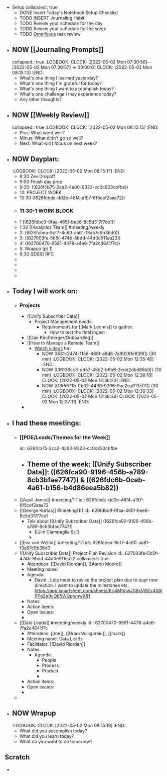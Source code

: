 - Setup
  collapsed:: true
	- DONE Insert Today's Notebook Setup Checklist
	- TODO INSERT Journaling Habit
	- TODO Review your schedule for the day
	- TODO Review your schedule for the week
	- TODO [Omnifocus](omnifocus://) task review
- ## NOW [[Journaling Prompts]]
  collapsed:: true
  :LOGBOOK:
  CLOCK: [2022-05-02 Mon 07:30:56]--[2022-05-02 Mon 07:30:57] =>  00:00:01
  CLOCK: [2022-05-02 Mon 08:15:13]
  :END:
	- What's one thing I learned yesterday?
	- What's one thing I'm grateful for today?
	- What's one thing I want to accomplish today?
	- What's one challenge I may experience today?
	- Any other thoughts?
- ## NOW [[Weekly Review]]
  collapsed:: true
  :LOGBOOK:
  CLOCK: [2022-05-02 Mon 08:15:15]
  :END:
	- Plus: What went well?
	- Minus: What didn't go so well?
	- Next: What will I focus on next week?
- ## NOW Dayplan:
  :LOGBOOK:
  CLOCK: [2022-05-02 Mon 08:15:17]
  :END:
	- 8:30 Zev Dropoff
	- 9:00 Finish day prep
	- 9:30: ((626fcb75-2ca2-4a60-9323-cc0c823cbfbe))
	- 10: PROJECT WORK
	- 10:30 ((626fcbdc-dd2e-48f4-a197-6f5cef2aaa72))
	- ### 11:30-1 WORK BLOCK
	- 1 ((626fdbc9-0faa-465f-bee6-8c5d317f7ce1))
	- 1:30 [[Analytics Team]] #meeting/weekly
	- 2: ((626fcbea-9cf7-4c60-aa61-f3a57c9b36d0))
	- 3: ((627003fe-5b5f-474b-8bdd-44d0e911ea22))
	- 4: ((62700470-9581-4478-a4e6-7fa2c4641f7c))
	- 5: Wrapup (pt 1)
	- 8:30 [[DSI]] RFC
	-
	-
	-
	-
- ## Today I will work on:
	- ### Projects
		- [[Unify Subscriber Data]]
			- Project Management needs:
				- Requirements for [[Mark Loomis]] to gather:
					- How to test the final ingest
		- [[Dan Kirchberger/Onboarding]]
		- [[How to Manage a Remote Team]]
			- [Watch videos](https://www.coursera.org/learn/remote-team-management/home/week/1) for:
				- NOW ((531c2474-1156-468f-a8d8-7a90261e839f)) (30 min)
				  :LOGBOOK:
				  CLOCK: [2022-05-02 Mon 12:35:48]
				  :END:
				- NOW ((36136cc3-dd57-45b2-b6b6-2edd2dbd85b0)) (30 min)
				  :LOGBOOK:
				  CLOCK: [2022-05-02 Mon 12:36:18]
				  CLOCK: [2022-05-02 Mon 12:36:23]
				  :END:
				- NOW ((13f5671b-0b02-4430-9396-9ae2ea913c01)) (30 min)
				  :LOGBOOK:
				  CLOCK: [2022-05-02 Mon 12:36:33]
				  CLOCK: [2022-05-02 Mon 12:36:36]
				  CLOCK: [2022-05-02 Mon 12:37:11]
				  :END:
		-
- ## I had these meetings:
	- ### [[PDE/Leads/Themes for the Week]]
	  id:: 626fcb75-2ca2-4a60-9323-cc0c823cbfbe
		- Theme of the week: [[Unify Subscriber Data]]: ((626fca90-9196-456b-a789-8cb3bfae7747)) & ((626fdc6b-0ceb-4a61-b156-b4d86eea5b82))
			-
	- [[Aquil Jones]] #meeting/1:1
	  id:: 626fcbdc-dd2e-48f4-a197-6f5cef2aaa72
	- [[George Kurtas]] #meeting/1:1
	  id:: 626fdbc9-0faa-465f-bee6-8c5d317f7ce1
		- Talk about [[Unify Subscriber Data]] ((626fca90-9196-456b-a789-8cb3bfae7747))
			- [[Jim Ciampaglia Sr.]]
			-
	- [[Eva von Weltin]] #meeting/1:1
	  id:: 626fcbea-9cf7-4c60-aa61-f3a57c9b36d0
	- [[Unify Subscriber Data]] Project Plan Revision
	  id:: 627003fe-5b5f-474b-8bdd-44d0e911ea22
	  collapsed:: true
		- Attendees: [[David Riordan]], [[Aaron Moore]]
		- Meeting name:
		- Agenda:
			- David , Lets meet to revise the project plan due to ouyr new direction. I want to update the milestones etc. https://app.smartsheet.com/sheets/6rj4MfmwJG8xVj9Cr4X8jPPg3q9cQ85WQppmwX61
		- Notes:
		- Action items:
		- Open issues:
		-
	- [[Data Leads]] #meeting/weekly
	  id:: 62700470-9581-4478-a4e6-7fa2c4641f7c
		- Attendees: [[me]], [[Brian Waligorski]], [[mark]]
		- Meeting name: Data Leads
		- Facilitator: [[David Riordan]]
		- Notes:
			- Agenda:
				- People
				- Process
				- Product
				-
		- Action items:
		- Open issues:
		-
	-
- ## NOW Wrapup
  :LOGBOOK:
  CLOCK: [2022-05-02 Mon 08:15:19]
  :END:
	- What did you accomplish today?
	- What did you learn today?
	- What do you want to do tomorrow?
## Scratch
-